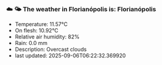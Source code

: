 ### ☁️ 🌤️  The weather in Florianópolis is: Florianópolis

- Temperature: 11.57°C
- On flesh: 10.92°C
- Relative air humidity: 82%
- Rain: 0.0 mm
- Description: Overcast clouds
- last updated: 2025-09-06T06:22:32.369920
